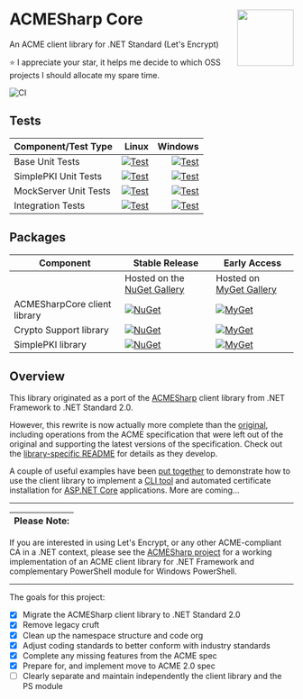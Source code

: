 # ACMESharp Core <img align="right" width="100" src="https://raw.githubusercontent.com/Neio/ACMESharpCore/master/docs/acmesharp-logo-color.png">

An ACME client library for .NET Standard (Let's Encrypt)

:star: I appreciate your star, it helps me decide to which OSS projects I should allocate my spare time.

![CI](https://github.com/Neio/ACMESharpCore/workflows/CI/badge.svg)

<!--
[![AV Build status](https://ci.appveyor.com/api/projects/status/v3ch5gu85i05ehd9?svg=true)](https://ci.appveyor.com/project/Neio/acmesharpcore)

-->

## Tests

| Component/Test Type | Linux | Windows |
|-|-:|-:|
| Base Unit Tests |[![Test](https://gist.github.com/ebekker/2241c76d38225d73fdab6b6f836bf475/raw/edd99b9bc5c2e1150858b4017cb487e1fbe3ef92/acmesharpcore-unit_tests-ubuntu.md_badge.svg)](https://gist.github.com/ebekker/2241c76d38225d73fdab6b6f836bf475) | [![Test](https://gist.github.com/ebekker/5f38b28861265c7c6270a7cdd17f48d9/raw/657cb5daaacf376963d1dc016e24ecda5bec721a/acmesharpcore-unit_tests-windows.md_badge.svg)](https://gist.github.com/ebekker/5f38b28861265c7c6270a7cdd17f48d9) |
| SimplePKI Unit Tests |[![Test](https://gist.github.com/ebekker/51e6ff56691ffc0f9711c03e0881075d/raw/d818c129979426f9fd0f1357ebe1f9f9eabcf08d/acmesharpcore-simplepki_unit_tests-ubuntu.md_badge.svg)](https://gist.github.com/ebekker/51e6ff56691ffc0f9711c03e0881075d) | [![Test](https://gist.github.com/ebekker/a4f43f8b87fc2ea76c81e87f9485e93f/raw/08c366d095a3ab8a19082aafea0967bf96264a30/acmesharpcore-simplepki_unit_tests-windows.md_badge.svg)](https://gist.github.com/ebekker/a4f43f8b87fc2ea76c81e87f9485e93f) |
| MockServer Unit Tests |[![Test](https://gist.github.com/ebekker/1710122c8142afca6d17baa949337b26/raw/4cc3ef38ce1aec888335c7ddcc881bb623037c49/acmesharpcore-mockserver_unit_tests-ubuntu.md_badge.svg)](https://gist.github.com/ebekker/1710122c8142afca6d17baa949337b26) | [![Test](https://gist.github.com/ebekker/f0cf60ccad4b402729657dc3ffb3a0b0/raw/9d7e199f7dbdb44e5df1c4be873fe57f292d8d31/acmesharpcore-mockserver_unit_tests-windows.md_badge.svg)](https://gist.github.com/ebekker/f0cf60ccad4b402729657dc3ffb3a0b0) |
| Integration Tests | [![Test](https://gist.github.com/ebekker/e0e7c1cc484fb0f306453f920b6c6afc/raw/4d2629679bd42c24c2055750d1cca033facf0cc4/acmesharpcore-integration_tests-ubuntu.md_badge.svg)](https://gist.github.com/ebekker/e0e7c1cc484fb0f306453f920b6c6afc) | [![Test](https://gist.githubusercontent.com/ebekker/97a5714f0f4a70cefe832be7aa190765/raw/acmesharpcore-integration_tests-windows.md_badge.svg)](https://gist.githubusercontent.com/ebekker/97a5714f0f4a70cefe832be7aa190765)

## Packages

| Component | Stable Release | Early Access |
|-|-|-|
| | Hosted on the [NuGet Gallery](https://www.nuget.org/packages?q=Tags%3A%22acmesharp%22) | Hosted on [MyGet Gallery](https://www.myget.org/gallery/acmesharp)
| ACMESharpCore client library | [![NuGet](https://img.shields.io/nuget/v/ACMESharpCore.svg)](https://www.nuget.org/packages/ACMESharpCore) | [![MyGet](https://img.shields.io/myget/acmesharp/vpre/ACMESharpCore.svg)](https://www.myget.org/feed/acmesharp/package/nuget/ACMESharpCore)
| Crypto Support library | [![NuGet](https://img.shields.io/nuget/v/ACMESharpCore.Crypto.svg)](https://www.nuget.org/packages/ACMESharpCore.Crypto) | [![MyGet](https://img.shields.io/myget/acmesharp/vpre/ACMESharpCore.Crypto.svg)](https://www.myget.org/feed/acmesharp/package/nuget/ACMESharpCore.Crypto)
| SimplePKI library | [![NuGet](https://img.shields.io/nuget/v/PKISharp.SimplePKI.svg)](https://www.nuget.org/packages/PKISharp.SimplePKI) | [![MyGet](https://img.shields.io/myget/acmesharp/vpre/PKISharp.SimplePKI.svg)](https://www.myget.org/feed/acmesharp/package/nuget/PKISharp.SimplePKI)

## Overview

This library originated as a port of the [ACMESharp](https://github.com/ebekker/ACMESharp) client library from .NET Framework to .NET Standard 2.0.

However, this rewrite is now actually more complete than the [original](https://github.com/ebekker/ACMESharp),
including operations from the ACME specification that were left out of the original and supporting the latest
versions of the specification.  Check out the [library-specific README](/src/ACMESharp) for details as they develop.

A couple of useful examples have been [put together](https://github.com/Neio/ACMESharpCore/tree/master/src/examples) to demonstrate how to use the client library to implement a [CLI tool](https://github.com/Neio/ACMESharpCore/tree/master/src/examples/ACMECLI) and automated certificate installation for [ASP.NET Core](https://github.com/Neio/ACMESharpCore/tree/master/src/examples/ACMEKestrel) applications.  More are coming...

----

 Please Note: |
--------------|
If you are interested in using Let's Encrypt, or any other ACME-compliant CA in a .NET context, please see the [ACMESharp project](https://github.com/ebekker/ACMESharp) for a working implementation of an ACME client library for .NET Framework and complementary PowerShell module for Windows PowerShell.

----

The goals for this project:

* [x] Migrate the ACMESharp client library to .NET Standard 2.0
* [x] Remove legacy cruft
* [x] Clean up the namespace structure and code org
* [x] Adjust coding standards to better conform with industry standards
* [x] Complete any missing features from the ACME spec
* [x] Prepare for, and implement move to ACME 2.0 spec
* [ ] Clearly separate and maintain independently the client library and the PS module
